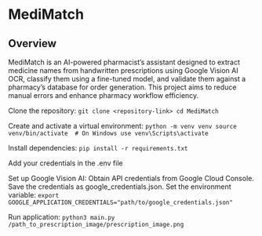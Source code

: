 # MediMatch

## Overview
MediMatch is an AI-powered pharmacist’s assistant designed to extract medicine names from handwritten prescriptions using Google Vision AI OCR, classify them using a fine-tuned model, and validate them against a pharmacy’s database for order generation. This project aims to reduce manual errors and enhance pharmacy workflow efficiency.

Clone the repository:
   `git clone <repository-link>
    cd MediMatch`

Create and activate a virtual environment:
`python -m venv venv
source venv/bin/activate  # On Windows use venv\Scripts\activate`

Install dependencies:
`pip install -r requirements.txt`

Add your credentials in the .env file

Set up Google Vision AI:
Obtain API credentials from Google Cloud Console.
Save the credentials as google_credentials.json.
Set the environment variable:
`export GOOGLE_APPLICATION_CREDENTIALS="path/to/google_credentials.json"`

Run application:
`python3 main.py /path_to_prescription_image/prescription_image.png`
